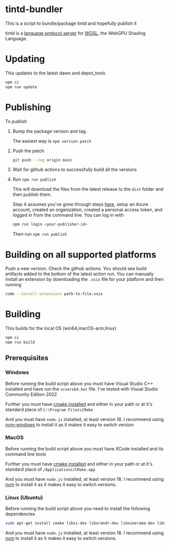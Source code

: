 # tintd-bundler

This is a script to bundle/package tintd and hopefully publish it

tintd is a [language protocol server](https://microsoft.github.io/language-server-protocol/)
for [WGSL](https://gpuweb.github.io/gpuweb/wgsl/), the WebGPU Shading Language.

# Updating

This updates to the latest dawn and depot_tools

```sh
npm ci
npm run update
```

# Publishing

To publish

1. Bump the package version and tag.

   The easiest way is `npm version patch`

2. Push the patch 

   ```sh
   git push --tag origin main
   ```

3. Wait for github actions to successfully build all the versions

4. Run `npm run publish`

   This will download the files from the latest release to the `dist` folder
   and then publish them.

   Step 4 assumes you've gone through steps [here](https://code.visualstudio.com/api/working-with-extensions/publishing-extension), setup an Azure account, created an organization, created a personal access token, and logged in from the command line. You can log in with

   ```sh
   npm run login <your-publisher-id>
   ```

   Then run `npm run publish`

# Building on all supported platforms

Push a new version. Check the github actions. You should see build artifacts
added to the bottom of the latest action run. You can manually install an
extension by downloading the `.vsix` file for your platform and then
running

```sh
code --install-extensions path-to-file.vsix
```

# Building

This builds for the local OS (win64,macOS-arm,linux)

```sh
npm ci
npm run build
```

## Prerequisites

### Windows

Before running the build script above you must have
Visual Studio C++ installed and have run the `vcvars64.bat` file.
I've tested with Visual Studio Community Edition 2022

Further you must have [cmake installed](https://cmake.org/download/)
and either in your path or at it's standard place of `C:\Program Files\CMake`

And you must have `node.js` installed, at least version 18. 
I recommend using [nvm-windows](https://github.com/coreybutler/nvm-windows) to install it
as it makes it easy to switch version

### MacOS

Before running the build script above you must have
XCode installed and its command line tools

Further you must have [cmake installed](https://cmake.org/download/)
and either in your path or at it's standard place of `/Applications/CMake.app`

And you must have `node.js` installed, at least version 18. 
I recommend using [nvm](https://github.com/nvm-sh/nvm) to install it
as it makes it easy to switch versions.

### Linux (Ubuntu)

Before running the build script above you need to install
the following dependencies

```sh
sudo apt-get install cmake libxi-dev libxrandr-dev libxinerama-dev libxcursor-dev mesa-common-dev libx11-xcb-dev pkg-config
```

And you must have `node.js` installed, at least version 18. 
I recommend using [nvm](https://github.com/nvm-sh/nvm) to install it
as it makes it easy to switch versions.
